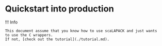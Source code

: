 # Quickstart into production

!!! Info

    This document assume that you know how to use scaLAPACK and just wants to use the C wrappers.
    If not, [check out the tutorial](./tutorial.md).